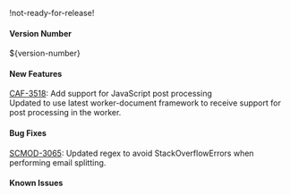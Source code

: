 !not-ready-for-release!

#### Version Number
${version-number}

#### New Features
[CAF-3518](https://jira.autonomy.com/browse/CAF-3518): Add support for JavaScript post processing  
  Updated to use latest worker-document framework to receive support for post processing in the worker.

#### Bug Fixes
[SCMOD-3065](https://jira.autonomy.com/browse/SCMOD-3065): Updated regex to avoid StackOverflowErrors when performing email splitting.

#### Known Issues
